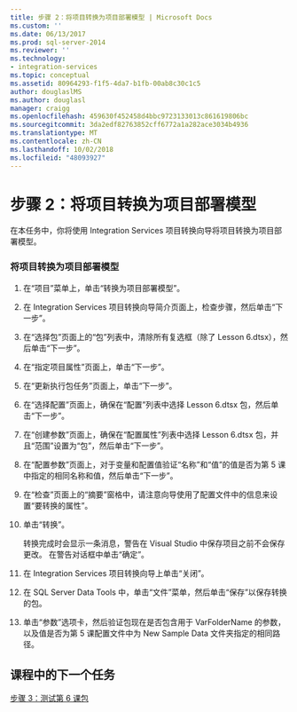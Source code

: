 ```yaml
---
title: 步骤 2：将项目转换为项目部署模型 | Microsoft Docs
ms.custom: ''
ms.date: 06/13/2017
ms.prod: sql-server-2014
ms.reviewer: ''
ms.technology:
- integration-services
ms.topic: conceptual
ms.assetid: 80964293-f1f5-4da7-b1fb-00ab8c30c1c5
author: douglaslMS
ms.author: douglasl
manager: craigg
ms.openlocfilehash: 459630f452458d4bbc9723133013c861619806bc
ms.sourcegitcommit: 3da2edf82763852cff6772a1a282ace3034b4936
ms.translationtype: MT
ms.contentlocale: zh-CN
ms.lasthandoff: 10/02/2018
ms.locfileid: "48093927"
---
```

# <a name="step-2-converting-the-project-to-the-project-deployment-model"></a>步骤 2：将项目转换为项目部署模型
  在本任务中，你将使用 Integration Services 项目转换向导将项目转换为项目部署模型。  
  
### <a name="converting-the-project-to-the-project-deployment-model"></a>将项目转换为项目部署模型  
  
1.  在“项目”菜单上，单击“转换为项目部署模型”。  
  
2.  在 Integration Services 项目转换向导简介页面上，检查步骤，然后单击“下一步”。  
  
3.  在“选择包”页面上的“包”列表中，清除所有复选框（除了 Lesson 6.dtsx），然后单击“下一步”。  
  
4.  在“指定项目属性”页面上，单击“下一步”。  
  
5.  在“更新执行包任务”页面上，单击“下一步”。  
  
6.  在“选择配置”页面上，确保在“配置”列表中选择 Lesson 6.dtsx 包，然后单击“下一步”。  
  
7.  在“创建参数”页面上，确保在“配置属性”列表中选择 Lesson 6.dtsx 包，并且“范围”设置为“包”，然后单击“下一步”。  
  
8.  在“配置参数”页面上，对于变量和配置值验证“名称”和“值”的值是否为第 5 课中指定的相同名称和值，然后单击“下一步”。  
  
9. 在“检查”页面上的“摘要”窗格中，请注意向导使用了配置文件中的信息来设置“要转换的属性”。  
  
10. 单击“转换”。  
  
     转换完成时会显示一条消息，警告在 Visual Studio 中保存项目之前不会保存更改。 在警告对话框中单击“确定”。  
  
11. 在 Integration Services 项目转换向导上单击“关闭”。  
  
12. 在 SQL Server Data Tools 中，单击“文件”菜单，然后单击“保存”以保存转换的包。  
  
13. 单击“参数”选项卡，然后验证包现在是否包含用于 VarFolderName 的参数，以及值是否为第 5 课配置文件中为 New Sample Data 文件夹指定的相同路径。  
  
## <a name="next-task-in-lesson"></a>课程中的下一个任务  
 [步骤 3：测试第 6 课包](lesson-6-3-testing-the-lesson-6-package.md)  
  
  
